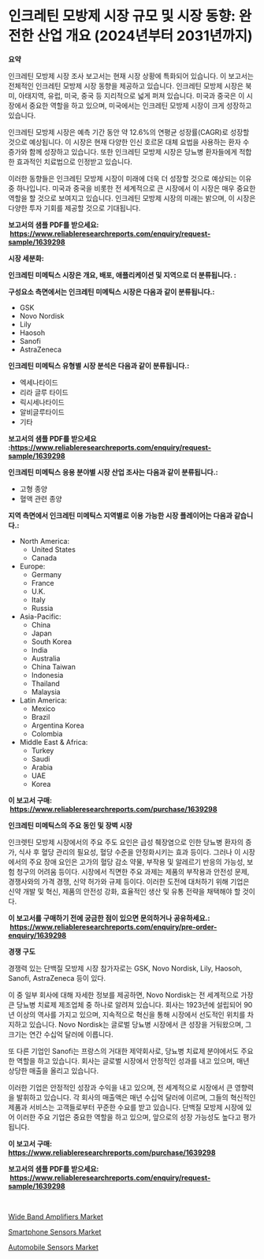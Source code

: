 <p><h1>인크레틴 모방제 시장 규모 및 시장 동향: 완전한 산업 개요 (2024년부터 2031년까지)</h1></p><p><strong>요약</strong></p>
<p><p>인크레틴 모방제 시장 조사 보고서는 현재 시장 상황에 특화되어 있습니다. 이 보고서는 전체적인 인크레틴 모방제 시장 동향을 제공하고 있습니다. 인크레틴 모방제 시장은 북미, 아태지역, 유럽, 미국, 중국 등 지리적으로 넓게 퍼져 있습니다. 미국과 중국은 이 시장에서 중요한 역할을 하고 있으며, 미국에서는 인크레틴 모방제 시장이 크게 성장하고 있습니다.</p><p>인크레틴 모방제 시장은 예측 기간 동안 약 12.6%의 연평균 성장률(CAGR)로 성장할 것으로 예상됩니다. 이 시장은 현재 다양한 인신 호르몬 대체 요법을 사용하는 환자 수 증가와 함께 성장하고 있습니다. 또한 인크레틴 모방제 시장은 당뇨병 환자들에게 적합한 효과적인 치료법으로 인정받고 있습니다.</p><p>이러한 동향들은 인크레틴 모방제 시장이 미래에 더욱 더 성장할 것으로 예상되는 이유 중 하나입니다. 미국과 중국을 비롯한 전 세계적으로 큰 시장에서 이 시장은 매우 중요한 역할을 할 것으로 보여지고 있습니다. 인크레틴 모방제 시장의 미래는 밝으며, 이 시장은 다양한 투자 기회를 제공할 것으로 기대됩니다.</p></p>
<p><strong>보고서의 샘플 PDF를 받으세요: &nbsp;<a href="https://www.reliableresearchreports.com/enquiry/request-sample/1639298">https://www.reliableresearchreports.com/enquiry/request-sample/1639298</a></strong></p>
<p><strong>시장 세분화:</strong></p>
<p><strong> 인크레틴 미메틱스 시장은 개요, 배포, 애플리케이션 및 지역으로 더 분류됩니다. :</strong></p>
<p><strong>구성요소 측면에서는 인크레틴 미메틱스 시장은 다음과 같이 분류됩니다.:</strong></p>
<p><ul><li>GSK</li><li>Novo Nordisk</li><li>Lily</li><li>Haosoh</li><li>Sanofi</li><li>AstraZeneca</li></ul></p>
<p><strong> 인크레틴 미메틱스 유형별 시장 분석은 다음과 같이 분류됩니다.:</strong></p>
<p><ul><li>엑세나타이드</li><li>리라 글루 타이드</li><li>릭시세나타이드</li><li>알비글루타이드</li><li>기타</li></ul></p>
<p><strong>보고서의 샘플 PDF를 받으세요 :<a href="https://www.reliableresearchreports.com/enquiry/request-sample/1639298">https://www.reliableresearchreports.com/enquiry/request-sample/1639298</a></strong></p>
<p><strong> 인크레틴 미메틱스 응용 분야별 시장 산업 조사는 다음과 같이 분류됩니다.:</strong></p>
<p><ul><li>고형 종양</li><li>혈액 관련 종양</li></ul></p>
<p><strong>지역 측면에서 인크레틴 미메틱스 지역별로 이용 가능한 시장 플레이어는 다음과 같습니다.:</strong></p>
<p><ul>
    <li>
        North America:
        <ul>
            <li>United States</li>
            <li>Canada</li>
        </ul>
    </li>
    <li>
        Europe:
        <ul>
            <li>Germany</li>
            <li>France</li>
            <li>U.K.</li>
            <li>Italy</li>
            <li>Russia</li>
        </ul>
    </li>
    <li>
        Asia-Pacific:
        <ul>
            <li>China</li>
            <li>Japan</li>
            <li>South Korea</li>
            <li>India</li>
            <li>Australia</li>
            <li>China Taiwan</li>
            <li>Indonesia</li>
            <li>Thailand</li>
            <li>Malaysia</li>
        </ul>
    </li>
    <li>
        Latin America:
        <ul>
            <li>Mexico</li>
            <li>Brazil</li>
            <li>Argentina Korea</li>
            <li>Colombia</li>
        </ul>
    </li>
    <li>
        Middle East & Africa:
        <ul>
            <li>Turkey</li>
            <li>Saudi</li>
            <li>Arabia</li>
            <li>UAE</li>
            <li>Korea</li>
        </ul>
    </li>
    </ul></p>
<p><strong>이 보고서 구매: &nbsp;<a href="https://www.reliableresearchreports.com/purchase/1639298">https://www.reliableresearchreports.com/purchase/1639298</a></strong></p>
<p><strong>인크레틴 미메틱스의 주요 동인 및 장벽 시장</strong></p>
<p><p>인크렛틴 모방제 시장에서의 주요 주도 요인은 급성 췌장염으로 인한 당뇨병 환자의 증가, 식사 후 혈당 관리의 필요성, 혈당 수준을 안정화시키는 효과 등이다. 그러나 이 시장에서의 주요 장애 요인은 고가의 혈당 감소 약물, 부작용 및 알레르기 반응의 가능성, 보험 청구의 어려움 등이다. 시장에서 직면한 주요 과제는 제품의 부작용과 안전성 문제, 경쟁사와의 가격 경쟁, 신약 허가와 규제 등이다. 이러한 도전에 대처하기 위해 기업은 신약 개발 및 혁신, 제품의 안전성 강화, 효율적인 생산 및 유통 전략을 채택해야 할 것이다.</p></p>
<p><strong>이 보고서를 구매하기 전에 궁금한 점이 있으면 문의하거나 공유하세요.: &nbsp;<a href="https://www.reliableresearchreports.com/enquiry/pre-order-enquiry/1639298">https://www.reliableresearchreports.com/enquiry/pre-order-enquiry/1639298</a></strong></p>
<p><strong>경쟁 구도</strong></p>
<p><p>경쟁력 있는 단백질 모방제 시장 참가자로는 GSK, Novo Nordisk, Lily, Haosoh, Sanofi, AstraZeneca 등이 있다. </p><p>이 중 일부 회사에 대해 자세한 정보를 제공하면, Novo Nordisk는 전 세계적으로 가장 큰 당뇨병 치료제 제조업체 중 하나로 알려져 있습니다. 회사는 1923년에 설립되어 90년 이상의 역사를 가지고 있으며, 지속적으로 혁신을 통해 시장에서 선도적인 위치를 차지하고 있습니다. Novo Nordisk는 글로벌 당뇨병 시장에서 큰 성장을 거둬왔으며, 그 크기는 연간 수십억 달러에 이릅니다.</p><p>또 다른 기업인 Sanofi는 프랑스의 거대한 제약회사로, 당뇨병 치료제 분야에서도 주요한 역할을 하고 있습니다. 회사는 글로벌 시장에서 안정적인 성과를 내고 있으며, 매년 상당한 매출을 올리고 있습니다. </p><p>이러한 기업은 안정적인 성장과 수익을 내고 있으며, 전 세계적으로 시장에서 큰 영향력을 발휘하고 있습니다. 각 회사의 매출액은 매년 수십억 달러에 이르며, 그들의 혁신적인 제품과 서비스는 고객들로부터 꾸준한 수요를 받고 있습니다. 단백질 모방제 시장에 있어 이러한 주요 기업은 중요한 역할을 하고 있으며, 앞으로의 성장 가능성도 높다고 평가됩니다.</p></p>
<p><strong>이 보고서 구매: &nbsp; <a href="https://www.reliableresearchreports.com/purchase/1639298">https://www.reliableresearchreports.com/purchase/1639298</a></strong></p>
<p><strong>보고서의 샘플 PDF를 받으세요: &nbsp;<a href="https://www.reliableresearchreports.com/enquiry/request-sample/1639298">https://www.reliableresearchreports.com/enquiry/request-sample/1639298</a></strong><strong></strong></p>
<p>&nbsp;</p>
<p><p><a href="https://github.com/NorbertYates/Market-Research-Report-List-4/blob/main/wide-band-amplifiers-market.md">Wide Band Amplifiers Market</a></p><p><a href="https://github.com/nancykennedykellievqfqt2/Market-Research-Report-List-1/blob/main/smartphone-sensors-market.md">Smartphone Sensors Market</a></p><p><a href="https://github.com/seekum/Market-Research-Report-List-1/blob/main/automobile-sensors-market.md">Automobile Sensors Market</a></p></p>